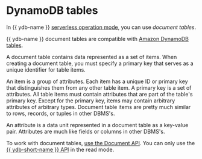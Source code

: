 # DynamoDB tables

In {{ ydb-name }} [serverless operation mode](serverless-and-dedicated.md#serverless), you can use _document tables_.

{{ ydb-name }} document tables are compatible with [Amazon DynamoDB tables](https://docs.aws.amazon.com/amazondynamodb/latest/developerguide/HowItWorks.CoreComponents.html#HowItWorks.CoreComponents.TablesItemsAttributes).

A document table contains data represented as a set of items. When creating a document table, you must specify a primary key that serves as a unique identifier for table items.

An item is a group of attributes. Each item has a unique ID or primary key that distinguishes them from any other table item. A primary key is a set of attributes. All table items must contain attributes that are part of the table's primary key. Except for the primary key, items may contain arbitrary attributes of arbitrary types. Document table items are pretty much similar to rows, records, or tuples in other DBMS's.

An attribute is a data unit represented in a document table as a key-value pair. Attributes are much like fields or columns in other DBMS's.

To work with document tables, [use the Document API](../docapi/tools/aws-setup.md). You can only use the [{{ ydb-short-name }} API](https://ydb.tech/en/docs/reference/ydb-sdk/) in the read mode.
